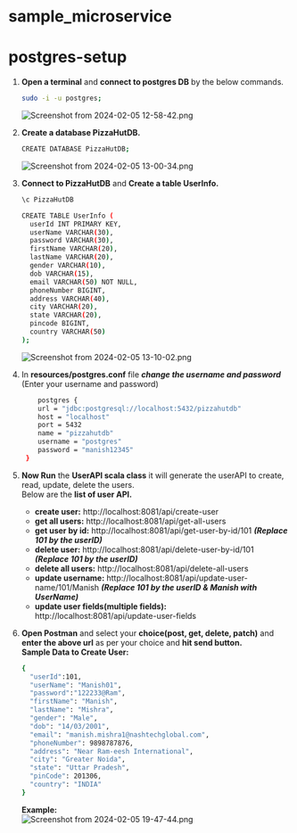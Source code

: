 # sample_microservice

# postgres-setup
1. **Open a terminal** and **connect to postgres DB** by the below commands.     
     ```sh 
   sudo -i -u postgres;       
   ```   
     ![Screenshot from 2024-02-05 12-58-42.png](..%2F..%2F..%2FPictures%2FScreenshot%20from%202024-02-05%2012-58-42.png)
 

2. **Create a database PizzaHutDB.**        
    ```sh 
   CREATE DATABASE PizzaHutDB;       
   ```      
   ![Screenshot from 2024-02-05 13-00-34.png](..%2F..%2F..%2FPictures%2FScreenshot%20from%202024-02-05%2013-00-34.png)


3. **Connect to PizzaHutDB** and **Create a table UserInfo.**
    ```sh 
   \c PizzaHutDB 
   ```
    ```sh 
    CREATE TABLE UserInfo (
      userId INT PRIMARY KEY,
      userName VARCHAR(30),
      password VARCHAR(30),
      firstName VARCHAR(20),
      lastName VARCHAR(20),
      gender VARCHAR(10),
      dob VARCHAR(15),
      email VARCHAR(50) NOT NULL,
      phoneNumber BIGINT,
      address VARCHAR(40),
      city VARCHAR(20),
      state VARCHAR(20),
      pincode BIGINT,
      country VARCHAR(50)
    );
    ```       
   ![Screenshot from 2024-02-05 13-10-02.png](..%2F..%2F..%2FPictures%2FScreenshot%20from%202024-02-05%2013-10-02.png)
  

4. In **resources/postgres.conf** file **_change the username and password_** (Enter your username and password)
   ```sh
       postgres {
       url = "jdbc:postgresql://localhost:5432/pizzahutdb"
       host = "localhost"
       port = 5432
       name = "pizzahutdb"
       username = "postgres"  
       password = "manish12345"
    }
   ```
   

5. **Now Run** the **UserAPI scala class** it will generate the userAPI to create, read, update, delete the users.    
   Below are the **list of user API.**
    - **create user:** http://localhost:8081/api/create-user
    - **get all users:** http://localhost:8081/api/get-all-users
    - **get user by id:** http://localhost:8081/api/get-user-by-id/101 **_(Replace 101 by the userID)_**
    - **delete user:** http://localhost:8081/api/delete-user-by-id/101 **_(Replace 101 by the userID)_**
    - **delete all users:** http://localhost:8081/api/delete-all-users 
    - **update username:** http://localhost:8081/api/update-user-name/101/Manish **_(Replace 101 by the userID & Manish with UserName)_**
    - **update user fields(multiple fields):** http://localhost:8081/api/update-user-fields


6. **Open Postman** and select your **choice(post, get, delete, patch)** and **enter the above url** as per your choice and **hit send button.**  
    **Sample Data to Create User:**
    ```sh
   { 
      "userId":101,
      "userName": "Manish01",
      "password":"122233@Ram",
      "firstName": "Manish",
      "lastName": "Mishra",
      "gender": "Male",
      "dob": "14/03/2001",
      "email": "manish.mishra1@nashtechglobal.com",
      "phoneNumber": 9898787876,
      "address": "Near Ram-eesh International",
      "city": "Greater Noida",
      "state": "Uttar Pradesh",
      "pinCode": 201306,
      "country": "INDIA"
   }
   ```
   **Example:**      
   ![Screenshot from 2024-02-05 19-47-44.png](..%2F..%2F..%2FPictures%2FScreenshot%20from%202024-02-05%2019-47-44.png)